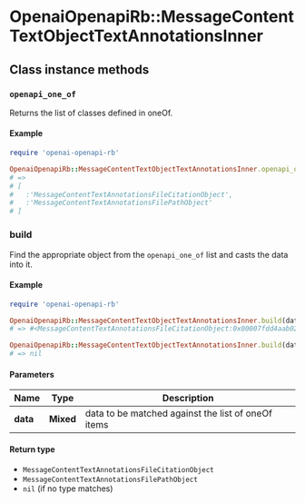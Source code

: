 # OpenaiOpenapiRb::MessageContentTextObjectTextAnnotationsInner

## Class instance methods

### `openapi_one_of`

Returns the list of classes defined in oneOf.

#### Example

```ruby
require 'openai-openapi-rb'

OpenaiOpenapiRb::MessageContentTextObjectTextAnnotationsInner.openapi_one_of
# =>
# [
#   :'MessageContentTextAnnotationsFileCitationObject',
#   :'MessageContentTextAnnotationsFilePathObject'
# ]
```

### build

Find the appropriate object from the `openapi_one_of` list and casts the data into it.

#### Example

```ruby
require 'openai-openapi-rb'

OpenaiOpenapiRb::MessageContentTextObjectTextAnnotationsInner.build(data)
# => #<MessageContentTextAnnotationsFileCitationObject:0x00007fdd4aab02a0>

OpenaiOpenapiRb::MessageContentTextObjectTextAnnotationsInner.build(data_that_doesnt_match)
# => nil
```

#### Parameters

| Name | Type | Description |
| ---- | ---- | ----------- |
| **data** | **Mixed** | data to be matched against the list of oneOf items |

#### Return type

- `MessageContentTextAnnotationsFileCitationObject`
- `MessageContentTextAnnotationsFilePathObject`
- `nil` (if no type matches)

